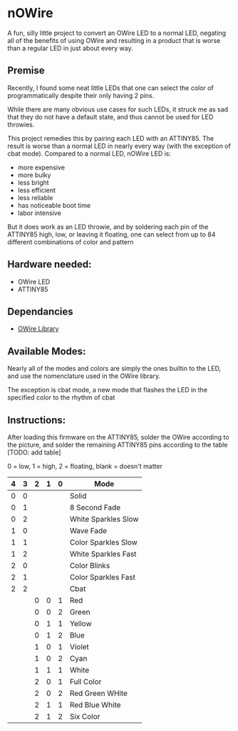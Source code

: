 # nOWire

A fun, silly little project to convert an OWire LED to a normal LED, negating all of the benefits of using OWire and resulting in a product that is worse than a regular LED in just about every way.

## Premise


Recently, I found some neat little LEDs that one can select the color of programmatically despite their only having 2 pins.

While there are many obvious use cases for such LEDs, it struck me as sad that they do not have a default state, and thus cannot be used for LED throwies.

This project remedies this by pairing each LED with an ATTINY85. The result is worse than a normal LED in nearly every way (with the exception of cbat mode). Compared to a normal LED, nOWire LED is:

- more expensive
- more bulky
- less bright
- less efficient
- less reliable
- has noticeable boot time
- labor intensive

But it does work as an LED throwie, and by soldering each pin of the ATTINY85 high, low, or leaving it floating, one can select from up to 84 different combinations of color and pattern
## Hardware needed:
- OWire LED
- ATTINY85
## Dependancies
- [OWire Library](https://github.com/sparkfun/SparkFun_OWire_Arduino_Library/tree/main)

## Available Modes:
Nearly all of the modes and colors are simply the ones builtin to the LED, and use the nomenclature used in the OWire library.

The exception is cbat mode, a new mode that flashes the LED in the specified color to the rhythm of cbat
## Instructions:
After loading this firmware on the ATTINY85, solder the OWire according to the picture, and solder the remaining ATTINY85 pins according to the table [TODO: add table]

 0 = low, 1 = high, 2 = floating, blank = doesn't matter

| 4 | 3 | 2 | 1 | 0 | Mode |
| --- | --- | --- | --- | --- | --- |
|0|0||||Solid|
|0|1||||8 Second Fade|
|0|2||||White Sparkles Slow|
|1|0||||Wave Fade|
|1|1||||Color Sparkles Slow|
|1|2||||White Sparkles Fast|
|2|0||||Color Blinks|
|2|1||||Color Sparkles Fast|
|2|2||||Cbat|
|||0|0|1|Red|
|||0|0|2|Green|
|||0|1|1|Yellow|
|||0|1|2|Blue|
|||1|0|1|Violet|
|||1|0|2|Cyan|
|||1|1|1|White|
|||2|0|1|Full Color|
|||2|0|2|Red Green WHite|
|||2|1|1|Red Blue White|
|||2|1|2|Six Color|

